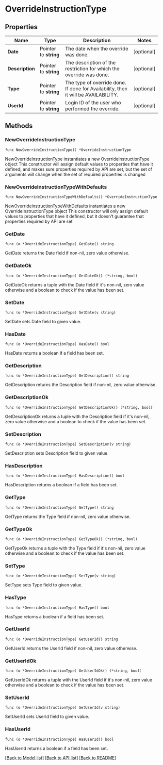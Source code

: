 # OverrideInstructionType

## Properties

Name | Type | Description | Notes
------------ | ------------- | ------------- | -------------
**Date** | Pointer to **string** | The date when the override was done. | [optional] 
**Description** | Pointer to **string** | The description of the restriction for which the override was done. | [optional] 
**Type** | Pointer to **string** | The type of override done. If done for Availability, then it will be AVAILABILITY. | [optional] 
**UserId** | Pointer to **string** | Login ID of the user who performed the override. | [optional] 

## Methods

### NewOverrideInstructionType

`func NewOverrideInstructionType() *OverrideInstructionType`

NewOverrideInstructionType instantiates a new OverrideInstructionType object
This constructor will assign default values to properties that have it defined,
and makes sure properties required by API are set, but the set of arguments
will change when the set of required properties is changed

### NewOverrideInstructionTypeWithDefaults

`func NewOverrideInstructionTypeWithDefaults() *OverrideInstructionType`

NewOverrideInstructionTypeWithDefaults instantiates a new OverrideInstructionType object
This constructor will only assign default values to properties that have it defined,
but it doesn't guarantee that properties required by API are set

### GetDate

`func (o *OverrideInstructionType) GetDate() string`

GetDate returns the Date field if non-nil, zero value otherwise.

### GetDateOk

`func (o *OverrideInstructionType) GetDateOk() (*string, bool)`

GetDateOk returns a tuple with the Date field if it's non-nil, zero value otherwise
and a boolean to check if the value has been set.

### SetDate

`func (o *OverrideInstructionType) SetDate(v string)`

SetDate sets Date field to given value.

### HasDate

`func (o *OverrideInstructionType) HasDate() bool`

HasDate returns a boolean if a field has been set.

### GetDescription

`func (o *OverrideInstructionType) GetDescription() string`

GetDescription returns the Description field if non-nil, zero value otherwise.

### GetDescriptionOk

`func (o *OverrideInstructionType) GetDescriptionOk() (*string, bool)`

GetDescriptionOk returns a tuple with the Description field if it's non-nil, zero value otherwise
and a boolean to check if the value has been set.

### SetDescription

`func (o *OverrideInstructionType) SetDescription(v string)`

SetDescription sets Description field to given value.

### HasDescription

`func (o *OverrideInstructionType) HasDescription() bool`

HasDescription returns a boolean if a field has been set.

### GetType

`func (o *OverrideInstructionType) GetType() string`

GetType returns the Type field if non-nil, zero value otherwise.

### GetTypeOk

`func (o *OverrideInstructionType) GetTypeOk() (*string, bool)`

GetTypeOk returns a tuple with the Type field if it's non-nil, zero value otherwise
and a boolean to check if the value has been set.

### SetType

`func (o *OverrideInstructionType) SetType(v string)`

SetType sets Type field to given value.

### HasType

`func (o *OverrideInstructionType) HasType() bool`

HasType returns a boolean if a field has been set.

### GetUserId

`func (o *OverrideInstructionType) GetUserId() string`

GetUserId returns the UserId field if non-nil, zero value otherwise.

### GetUserIdOk

`func (o *OverrideInstructionType) GetUserIdOk() (*string, bool)`

GetUserIdOk returns a tuple with the UserId field if it's non-nil, zero value otherwise
and a boolean to check if the value has been set.

### SetUserId

`func (o *OverrideInstructionType) SetUserId(v string)`

SetUserId sets UserId field to given value.

### HasUserId

`func (o *OverrideInstructionType) HasUserId() bool`

HasUserId returns a boolean if a field has been set.


[[Back to Model list]](../README.md#documentation-for-models) [[Back to API list]](../README.md#documentation-for-api-endpoints) [[Back to README]](../README.md)


